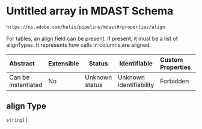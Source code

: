 # Untitled array in MDAST Schema

```txt
https://ns.adobe.com/helix/pipeline/mdast#/properties/align
```

For tables, an align field can be present. If present, it must be a list of alignTypes. It represents how cells in columns are aligned.


| Abstract            | Extensible | Status         | Identifiable            | Custom Properties | Additional Properties | Access Restrictions | Defined In                                                      |
| :------------------ | ---------- | -------------- | ----------------------- | :---------------- | --------------------- | ------------------- | --------------------------------------------------------------- |
| Can be instantiated | No         | Unknown status | Unknown identifiability | Forbidden         | Allowed               | none                | [mdast.schema.json\*](mdast.schema.json "open original schema") |

## align Type

`string[]`
